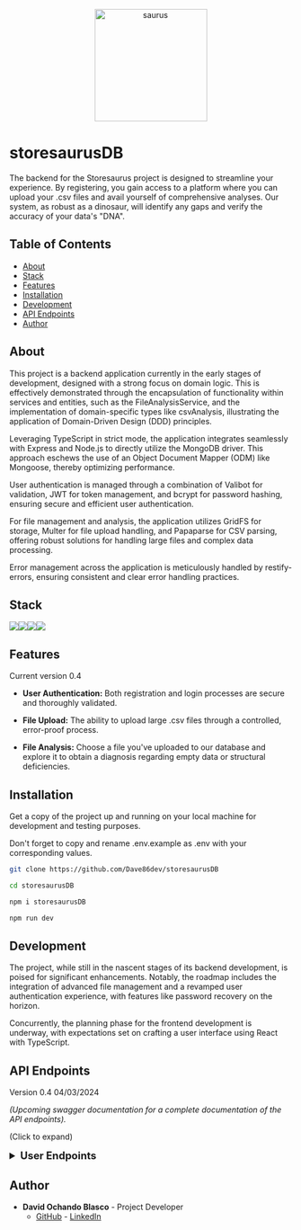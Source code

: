 <p align="center">
    <img src="https://i.ibb.co/wWCBkNR/saurus.png" alt="saurus" style="width: 200px; height: 200px;" border="0">
</p>


# storesaurusDB

<p>
  The backend for the Storesaurus project is designed to streamline your experience. By registering, you gain access to a platform where you can upload your .csv files and avail yourself of comprehensive analyses. Our system, as robust as a dinosaur, will identify any gaps and verify the accuracy of your data's "DNA". 
</p>

## Table of Contents 

- [About](#about)
- [Stack](#stack)
- [Features](#features-)
- [Installation](#installation-)
- [Development](#development)
- [API Endpoints](#api-endpoints-)
- [Author](#author)

## About

This project is a backend application currently in the early stages of development, designed with a strong focus on domain logic. This is effectively demonstrated through the encapsulation of functionality within services and entities, such as the FileAnalysisService, and the implementation of domain-specific types like csvAnalysis, illustrating the application of Domain-Driven Design (DDD) principles.

Leveraging TypeScript in strict mode, the application integrates seamlessly with Express and Node.js to directly utilize the MongoDB driver. This approach eschews the use of an Object Document Mapper (ODM) like Mongoose, thereby optimizing performance.

User authentication is managed through a combination of Valibot for validation, JWT for token management, and bcrypt for password hashing, ensuring secure and efficient user authentication.

For file management and analysis, the application utilizes GridFS for storage, Multer for file upload handling, and Papaparse for CSV parsing, offering robust solutions for handling large files and complex data processing.

Error management across the application is meticulously handled by restify-errors, ensuring consistent and clear error handling practices.


## Stack 

<img src="https://img.shields.io/badge/TypeScript-007ACC?style=for-the-badge&logo=typescript&logoColor=white"><img src="https://img.shields.io/badge/Express-000000?style=for-the-badge&logo=Express&logoColor=white"><img src="https://img.shields.io/badge/-Nodejs-43853d?style=for-the-badge&logo=Node.js&logoColor=white"><img src="https://img.shields.io/badge/-MongoDB-13aa52?style=for-the-badge&logo=mongodb&logoColor=white">

## Features

Current version 0.4

- **User Authentication:** Both registration and login processes are secure and thoroughly validated. 

- **File Upload:** The ability to upload large .csv files through a controlled, error-proof process.

- **File Analysis:** Choose a file you've uploaded to our database and explore it to obtain a diagnosis regarding empty data or structural deficiencies.

## Installation 

Get a copy of the project up and running on your local machine for development and testing purposes.

Don't forget to copy and rename .env.example as .env with your corresponding values.

```sh
git clone https://github.com/Dave86dev/storesaurusDB

cd storesaurusDB

npm i storesaurusDB

npm run dev
```

## Development

The project, while still in the nascent stages of its backend development, is poised for significant enhancements. Notably, the roadmap includes the integration of advanced file management and a revamped user authentication experience, with features like password recovery on the horizon.

Concurrently, the planning phase for the frontend development is underway, with expectations set on crafting a user interface using React with TypeScript.

## API Endpoints 

Version 0.4 04/03/2024

*(Upcoming swagger documentation for a complete documentation of the API endpoints).*

(Click to expand)

<details>
  <summary style="font-weight: bold; font-size: 1.3em;">User Endpoints</summary>

##### Authentication 

- `POST /auth/register` - Register a new user.
- `POST /auth/login` - Login an existing user.

##### File

- `POST /file/upload` - Upload a .csv file to the database for further analysis.
- `POST /file/analysis` - Analyse and get a diagnosis in return.

</details>

## Author

- **David Ochando Blasco** - Project Developer
  - [GitHub](https://github.com/Dave86dev) - [LinkedIn](https://www.linkedin.com/in/david-ochando-blasco-90b2ba1a/)

